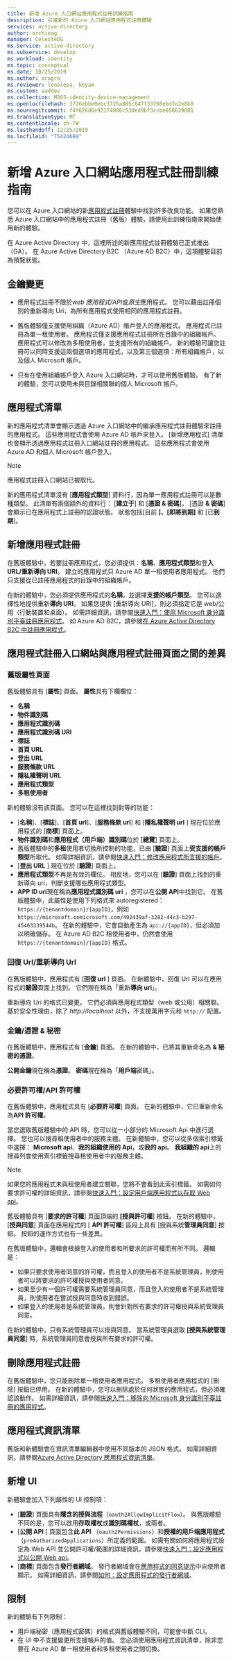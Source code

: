 ```yaml
---
title: 新增 Azure 入口網站應用程式註冊訓練指南
description: 引進新的 Azure 入口網站應用程式註冊體驗
services: active-directory
author: archieag
manager: CelesteDG
ms.service: active-directory
ms.subservice: develop
ms.workload: identity
ms.topic: conceptual
ms.date: 10/25/2019
ms.author: aragra
ms.reviewer: lenalepa, keyam
ms.custom: aaddev
ms.collection: M365-identity-device-management
ms.openlocfilehash: 3726ebbe0ebc3725a885c847f33760ebd7e2e8b0
ms.sourcegitcommit: f4f626d6e92174086c530ed9bf3ccbe058639081
ms.translationtype: MT
ms.contentlocale: zh-TW
ms.lasthandoff: 12/25/2019
ms.locfileid: "75424669"
---
```

# <a name="new-azure-portal-app-registration-training-guide"></a>新增 Azure 入口網站應用程式註冊訓練指南

您可以在 Azure 入口網站的新[應用程式註冊](https://go.microsoft.com/fwlink/?linkid=2083908)體驗中找到許多改良功能。 如果您熟悉 Azure 入口網站中的應用程式註冊（舊版）體驗，請使用此訓練指南來開始使用新的體驗。

在 Azure Active Directory 中，這裡所述的新應用程式註冊體驗已正式推出（GA）。 在 Azure Active Directory B2C （Azure AD B2C）中，這項體驗目前為預覽狀態。

## <a name="key-changes"></a>金鑰變更

- 應用程式註冊不限於*web 應用程式/API*或*原生*應用程式。 您可以藉由註冊個別的重新導向 Uri，為所有應用程式使用相同的應用程式註冊。

- 舊版體驗僅支援使用組織（Azure AD）帳戶登入的應用程式。 應用程式已註冊為單一租使用者。 應用程式僅支援應用程式註冊所在目錄中的組織帳戶。 應用程式可以修改為多租使用者，並支援所有的組織帳戶。 新的體驗可讓您註冊可以同時支援這兩個選項的應用程式，以及第三個選項：所有組織帳戶，以及個人 Microsoft 帳戶。

- 只有在使用組織帳戶登入 Azure 入口網站時，才可以使用舊版體驗。 有了新的體驗，您可以使用未與目錄相關聯的個人 Microsoft 帳戶。

## <a name="list-of-applications"></a>應用程式清單

新的應用程式清單會顯示透過 Azure 入口網站中的繼承應用程式註冊體驗來註冊的應用程式。 這些應用程式會使用 Azure AD 帳戶來登入。 [新增應用程式] 清單也會顯示透過應用程式註冊入口網站註冊的應用程式。 這些應用程式會使用 Azure AD 和個人 Microsoft 帳戶登入。

>[!NOTE]
>應用程式註冊入口網站已被取代。

新的應用程式清單沒有 [**應用程式類型**] 資料行，因為單一應用程式註冊可以是數種類型。 此清單有兩個額外的資料行： [**建立于**] 和 [**憑證 & 密碼**]。 [憑證 **& 密碼**] 會顯示已在應用程式上註冊的認證狀態。 狀態包括[目前 **]、[即將到期]** 和 [已**到期**]。

## <a name="new-app-registration"></a>新增應用程式註冊

在舊版體驗中，若要註冊應用程式，您必須提供：**名稱**、**應用程式類型**和登**入 URL/重新導向 URI**。 建立的應用程式只 Azure AD 單一租使用者應用程式。 他們只支援從已註冊應用程式的目錄中的組織帳戶。

在新的體驗中，您必須提供應用程式的**名稱**，並選擇**支援的帳戶類型**。 您可以選擇性地提供重新**導向 URI**。 如果您提供 [重新導向 URI]，則必須指定它是 web/公用（行動裝置和桌面）。 如需詳細資訊，請參閱[快速入門：使用 Microsoft 身分識別平臺註冊應用程式](quickstart-register-app.md)。 如 Azure AD B2C，請參閱[在 Azure Active Directory B2C 中註冊應用程式](../../active-directory-b2c/tutorial-register-applications.md)。

## <a name="differences-between-the-application-registration-portal-and-app-registrations-page"></a>應用程式註冊入口網站與應用程式註冊頁面之間的差異

### <a name="the-legacy-properties-page"></a>舊版屬性頁面

舊版體驗具有 [**屬性**] 頁面。 **屬性**具有下欄欄位：

- **名稱**
- **物件識別碼**
- **應用程式識別碼**
- **應用程式識別碼 URI**
- **標誌**
- **首頁 URL**
- **登出 URL**
- **服務條款 URL**
- **隱私權聲明 URL**
- **應用程式類型**
- **多租使用者**

新的體驗沒有該頁面。 您可以在這裡找到對等的功能：

- [**名稱**]、[**標誌**]、[**首頁 url**]、[**服務條款 url**] 和 [**隱私權聲明 url** ] 現在位於應用程式的 [**商標**] 頁面上。
- **物件識別碼**和**應用程式（用戶端）識別碼**位於 [**總覽**] 頁面上。
- 舊版體驗中的**多租**使用者切換所控制的功能，已由 [**驗證**] 頁面上**受支援的帳戶類型**所取代。 如需詳細資訊，請參閱[快速入門：修改應用程式所支援的帳戶](quickstart-modify-supported-accounts.md)。
- [**登出 URL** ] 現在位於 [**驗證**] 頁面上。
- **應用程式類型**不再是有效的欄位。 相反地，您可以在 [**驗證**] 頁面上找到的重新導向 uri，判斷支援哪些應用程式類型。
- **APP ID uri**現在稱為**應用程式識別碼 uri** ，您可以在**公開 API**中找到它。 在舊版體驗中，此屬性是使用下列格式來 autoregistered： `https://{tenantdomain}/{appID}`，例如 `https://microsoft.onmicrosoft.com/492439af-3282-44c3-b297-45463339544b`。 在新的體驗中，它會自動產生為 `api://{appID}`，但必須加以明確儲存。 在 Azure AD B2C 租使用者中，仍然會使用 `https://{tenantdomain}/{appID}` 格式。

### <a name="reply-urlsredirect-urls"></a>回復 Url/重新導向 Url

在舊版體驗中，應用程式有 [**回復 url** ] 頁面。 在新體驗中，回復 Url 可以在應用程式的**驗證**頁面上找到。 它們現在稱為「重新**導向 uri**」。

重新導向 Uri 的格式已變更。 它們必須與應用程式類型（web 或公用）相關聯。 基於安全性理由，除了 *http://localhost* 以外，不支援萬用字元和 `http://` 配置。

### <a name="keyscertificates--secrets"></a>金鑰/憑證 & 秘密

在舊版體驗中，應用程式有 [**金鑰**] 頁面。 在新的體驗中，已將其重新命名為 **& 秘密的憑證**。

**公開金鑰**現在稱為**憑證**。 **密碼**現在稱為「**用戶端**密碼」。

### <a name="required-permissionsapi-permissions"></a>必要許可權/API 許可權

在舊版體驗中，應用程式具有 [**必要許可權**] 頁面。 在新的體驗中，它已重新命名為**API 許可權**。

當您選取舊版體驗中的 API 時，您可以從一小部分的 Microsoft Api 中進行選擇。 您也可以搜尋租使用者中的服務主體。 在新體驗中，您可以從多個索引標籤中選擇： **Microsoft api**、**我的組織使用的 Api**，或**我的 api**。 **我組織的 api**上的搜尋列會使用索引標籤搜尋租使用者中的服務主體。

> [!NOTE]
> 如果您的應用程式未與租使用者建立關聯，您將不會看到此索引標籤。 如需如何要求許可權的詳細資訊，請參閱[快速入門：設定用戶端應用程式以存取 Web api](quickstart-configure-app-access-web-apis.md)。

舊版體驗具有 [**要求的許可權**] 頁面頂端的 **[授與許可權**] 按鈕。 在新的體驗中，[**授與同意**] 頁面在應用程式的 [ **API 許可權**] 區段上具有 [授與系統**管理員同意**] 按鈕。 按鈕的運作方式也有一些差異。

在舊版體驗中，邏輯會根據登入的使用者和所要求的許可權而有所不同。 邏輯是：

- 如果只要求使用者同意的許可權，而且登入的使用者不是系統管理員，則使用者可以將要求的許可權授與使用者同意。
- 如果至少有一個許可權需要系統管理員同意，而且登入的使用者不是系統管理員，則使用者在嘗試授與同意時收到錯誤。
- 如果登入的使用者是系統管理員，則會針對所有要求的許可權授與系統管理員同意。

在新的體驗中，只有系統管理員可以授與同意。 當系統管理員選取 **[授與系統管理員同意**] 時，系統管理員同意會授與所有要求的許可權。

## <a name="deleting-an-app-registration"></a>刪除應用程式註冊

在舊版體驗中，您只能刪除單一租使用者應用程式。 多租使用者應用程式的 [刪除] 按鈕已停用。 在新的體驗中，您可以刪除處於任何狀態的應用程式，但必須確認該動作。 如需詳細資訊，請參閱[快速入門：移除向 Microsoft 身分識別平臺註冊的應用程式](quickstart-remove-app.md)。

## <a name="application-manifest"></a>應用程式資訊清單

舊版和新體驗會在資訊清單編輯器中使用不同版本的 JSON 格式。 如需詳細資訊，請參閱[Azure Active Directory 應用程式資訊清單](reference-app-manifest.md)。

## <a name="new-ui"></a>新增 UI

新體驗會加入下列屬性的 UI 控制項：

- [**驗證**] 頁面具有**隱含的授與流程**（`oauth2AllowImplicitFlow`）。 與舊版體驗不同的是，您可以啟用**存取權杖**或**識別碼權杖**，或兩者。
- [**公開 API** ] 頁面包含**此 API** （`oauth2Permissions`）和**授權的用戶端應用程式**（`preAuthorizedApplications`）所定義的範圍。 如需有關如何將應用程式設定為 Web API 並公開許可權/範圍的詳細資訊，請參閱[快速入門：設定應用程式以公開 Web api](quickstart-configure-app-expose-web-apis.md)。
- [**商標**] 頁面包含**發行者網域**。 發行者網域會在[應用程式的同意提示](application-consent-experience.md)中向使用者顯示。 如需詳細資訊，請參閱[如何：設定應用程式的發行者網域](howto-configure-publisher-domain.md)。

## <a name="limitations"></a>限制

新的體驗有下列限制：

- 用戶端秘密（應用程式密碼）的格式與舊版體驗不同，可能會中斷 CLI。
- 在 UI 中不支援變更所支援帳戶的值。 您必須使用應用程式資訊清單，除非您要在 Azure AD 單一租使用者和多租使用者之間切換。
